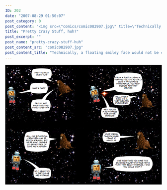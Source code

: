 ```yaml
---
ID: 202
date: "2007-08-29 01:50:07"
post_category: 0
post_content: "<img src=\"comics/comic082907.jpg\" title=\"Technically, a floating smiley face would not be considered a biological being.\" />"
title: "Pretty Crazy Stuff, huh?"
post_excerpt: ""
post_name: "pretty-crazy-stuff-huh"
post_content_src: "comic082907.jpg"
post_content_title: "Technically, a floating smiley face would not be considered a biological being."
---
```



[![Technically, a floating smiley face would not be considered a biological being.](/comics-hi-res/comic082907.jpg)](/comics-hi-res/comic082907.jpg "Technically, a floating smiley face would not be considered a biological being.")
